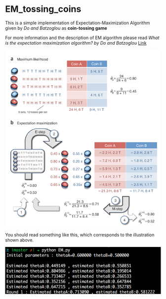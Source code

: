 # EM_tossing_coins
This is a simple implementation of Expectation-Maximization Algorithm given by *Do and Batzoglou* as **coin-tossing game**

For more information and the description of EM algorithm please read *What is the expectation maximization
algorithm? by Do and Batzoglou* [Link](http://ai.stanford.edu/~chuongdo/papers/em_tutorial.pdf)

<img src=EM_Illustration.gif width=600/>

You should read something like this, which corresponds to the illustration shown above.

<img src=sample.png width=600/>